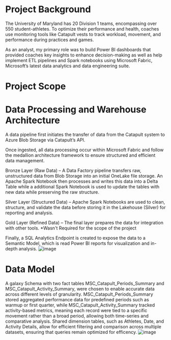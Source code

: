 # Project Background
The University of Maryland has 20 Division 1 teams, encompassing over 550 student-athletes. To optimize their performance and health, coaches use monitoring tools like Catapult vests to track workload, movement, and performance during practices and games.

As an analyst, my primary role was to build Power BI dashboards that provided coaches key insights to enhance decision-making as well as help implement ETL pipelines and Spark notebooks using Microsoft Fabric, Microsoft’s latest data analytics and data engineering suite.

# Project Scope

# Data Processing and Warehouse Architecture
A data pipeline first initiates the transfer of data from the Catapult system to Azure Blob Storage via Catapult’s API.

Once ingested, all data processing occur within Microsoft Fabric and follow the medallion architecture framework to ensure structured and efficient data management.

Bronze Layer (Raw Data) – A Data Factory pipeline transfers raw, unstructured data from Blob Storage into an initial OneLake file storage. An Apache Spark Notebook then processes and writes this data into a Delta Table while a additional Spark Notebook is used to update the tables with new data while preserving the raw structure.

Silver Layer (Structured Data) – Apache Spark Notebooks are used to clean, structure, and validate the data before storing it in the Lakehouse (Silver) for reporting and analysis.

Gold Layer (Refined Data) – The final layer prepares the data for integration with other tools. *Wasn't Required for the scope of the project

Finally, a SQL Analytics Endpoint is created to expose the data to a Semantic Model, which is read Power BI reports for visualization and in-depth analysis.
![image](https://github.com/user-attachments/assets/fd0b18b9-ce0f-485e-ba95-b1c9bf717dec)

# Data Model
A galaxy Schema with two fact tables MSC_Catapult_Periods_Summary and MSC_Catapult_Activity_Summary, were chosen to enable accurate data across different levels of granularity. MSC_Catapult_Periods_Summary stored aggregated performance data for predefined periods such as warmup or first quarter, while MSC_Catapult_Activity_Summary tracked activity-based metrics, meaning each record were tied to a specific movement rather than a broad period, allowing both time-series and comparative analysis. Shared dimension tables, such as Athletes, Date, and Activity Details, allow for efficient filtering and comparison across multiple datasets, ensuring that queries remain optimized for efficency. 
![image](https://github.com/user-attachments/assets/289cc0e0-2e20-41a5-99a1-fa5bdb6a21f9)






